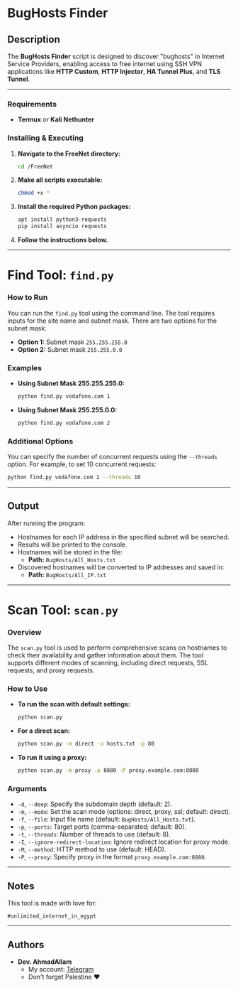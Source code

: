 # BugHosts Finder

## Description

The **BugHosts Finder** script is designed to discover "bughosts" in Internet Service Providers, enabling access to free internet using SSH VPN applications like **HTTP Custom**, **HTTP Injector**, **HA Tunnel Plus**, and **TLS Tunnel**.

---
### Requirements

- **Termux** or **Kali Nethunter**

### Installing & Executing

1. **Navigate to the FreeNet directory:**
   ```bash
   cd /FreeNet
   ```

2. **Make all scripts executable:**
   ```bash
   chmod +x *
   ```

3. **Install the required Python packages:**
   ```bash
   apt install python3-requests
   pip install asyncio requests
   ```

4. **Follow the instructions below.**

---

# **Find Tool: `find.py`**

### How to Run

You can run the `find.py` tool using the command line. The tool requires inputs for the site name and subnet mask. There are two options for the subnet mask:

- **Option 1:** Subnet mask `255.255.255.0`
- **Option 2:** Subnet mask `255.255.0.0`

### Examples

- **Using Subnet Mask 255.255.255.0:**
   ```bash
   python find.py vodafone.com 1
   ```

- **Using Subnet Mask 255.255.0.0:**
   ```bash
   python find.py vodafone.com 2
   ```

### Additional Options

You can specify the number of concurrent requests using the `--threads` option. For example, to set 10 concurrent requests:
```bash
python find.py vodafone.com 1 --threads 10
```

---

## Output

After running the program:

- Hostnames for each IP address in the specified subnet will be searched.
- Results will be printed to the console.
- Hostnames will be stored in the file:
  - **Path:** `BugHosts/All_Hosts.txt`
- Discovered hostnames will be converted to IP addresses and saved in:
  - **Path:** `BugHosts/All_IP.txt`

---

# **Scan Tool: `scan.py`**

### Overview

The `scan.py` tool is used to perform comprehensive scans on hostnames to check their availability and gather information about them. The tool supports different modes of scanning, including direct requests, SSL requests, and proxy requests.

### How to Use

- **To run the scan with default settings:**
   ```bash
   python scan.py
   ```

- **For a direct scan:**
   ```bash
   python scan.py -m direct -o hosts.txt -p 80
   ```

- **To run it using a proxy:**
   ```bash
   python scan.py -m proxy -p 8080 -P proxy.example.com:8080
   ```

### Arguments

- `-d`, `--deep`: Specify the subdomain depth (default: 2).
- `-m`, `--mode`: Set the scan mode (options: direct, proxy, ssl; default: direct).
- `-f`, `--file`: Input file name (default: `BugHosts/All_Hosts.txt`).
- `-p`, `--ports`: Target ports (comma-separated; default: 80).
- `-t`, `--threads`: Number of threads to use (default: 8).
- `-I`, `--ignore-redirect-location`: Ignore redirect location for proxy mode.
- `-M`, `--method`: HTTP method to use (default: HEAD).
- `-P`, `--proxy`: Specify proxy in the format `proxy.example.com:8080`.

---

## Notes

This tool is made with love for:

```
#unlimited_internet_in_egypt
```

---

## Authors

* **Dev. AhmadAllam**
  * My account: [Telegram](https://t.me/echo_Allam)
  * Don't forget Palestine ❤️